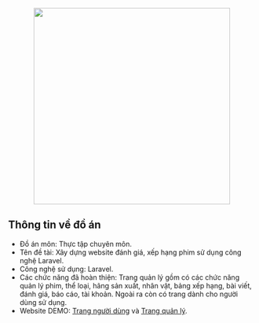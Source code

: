 <p align="center"><img src="http://utako-danh-gia-phim.herokuapp.com/frontend/img/logo_pages.png" width="400"></p>



## Thông tin về đồ án

- Đồ án môn: Thực tập chuyên môn.
- Tên đề tài: Xây dựng website đánh giá, xếp hạng phim sử dụng công nghệ Laravel.
- Công nghệ sử dụng: Laravel.
- Các chức năng đã hoàn thiện: Trang quản lý gồm có các chức năng quản lý phim, thể loại, hãng sản xuất, nhân vật, bảng xếp hạng, bài viết, đánh giá, báo cáo, tài khoản. Ngoài ra còn có trang dành cho người dùng sử dụng.
- Website DEMO: [Trang người dùng](http://utako-danh-gia-phim.herokuapp.com/) và [Trang quản lý](http://utako-danh-gia-phim.herokuapp.com/admin/). 
